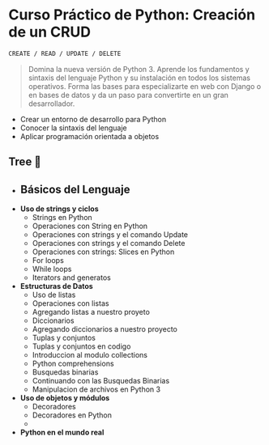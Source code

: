 # Curso Práctico de Python: Creación de un CRUD

```ocaml
CREATE / READ / UPDATE / DELETE
```

> Domina la nueva versión de Python 3. Aprende los fundamentos y sintaxis del lenguaje Python y su instalación en todos los sistemas operativos. Forma las bases para especializarte en web con Django o en bases de datos y da un paso para convertirte en un gran desarrollador.

- Crear un entorno de desarrollo para Python
- Conocer la sintaxis del lenguaje
- Aplicar programación orientada a objetos

## Tree 🎄

- **Básicos del Lenguaje**
    - 
- **Uso de strings y ciclos**
    - Strings en Python
    - Operaciones con String en Python
    - Operaciones con strings y el comando Update
    - Operaciones con strings y el comando Delete
    - Operaciones con strings: Slices en Python
    - For loops
    - While loops
    - Iterators and generatos
- **Estructuras de Datos**
    - Uso de listas
    - Operaciones con listas
    - Agregando listas a nuestro proyeto
    - Diccionarios
    - Agregando diccionarios a nuestro proyecto
    - Tuplas y conjuntos
    - Tuplas y conjuntos en codigo
    - Introduccion al modulo collections
    - Python comprehensions
    - Busquedas binarias
    - Continuando con las Busquedas Binarias
    - Manipulacion de archivos en Python 3
- **Uso de objetos y módulos**
    - Decoradores
    - Decoradores en Python
    - 
- **Python en el mundo real**
    